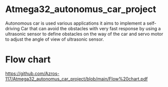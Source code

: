 # Atmega32_autonomus_car_project
Autonomous car is used various applications it aims to implement a self-driving Car that can  avoid the obstacles with very fast response by using a ultrasonic sensor to define obstacles on  the way of the car and servo motor to adjust the angle of view of ultrasonic sensor.
# Flow chart
https://github.com/Azros-117/Atmega32_autonomus_car_project/blob/main/Flow%20chart.pdf

